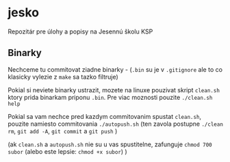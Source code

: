 jesko
=====

Repozitár pre úlohy a popisy na Jesennú školu KSP

Binarky
-------

Nechceme tu commitovat ziadne binarky - (`.bin` su je v `.gitignore`
ale to co klasicky vylezie z `make` sa tazko filtruje)

Pokial si neviete binarky ustrazit, mozete na linuxe pouzivat skript 
`clean.sh` ktory prida binarkam priponu `.bin`. 
Pre viac moznosti pouzite `./clean.sh help`

Pokial sa vam nechce pred kazdym commitovanim spustat `clean.sh`, pouzite namiesto commitovania 
`./autopush.sh` (ten zavola postupne `./clean rm`, `git add -A`, `git commit` a `git push` )

(ak `clean.sh` a `autopush.sh` nie su u vas spustitelne, zafunguje `chmod 700 subor` (alebo 
este lepsie: `chmod +x subor`) )
